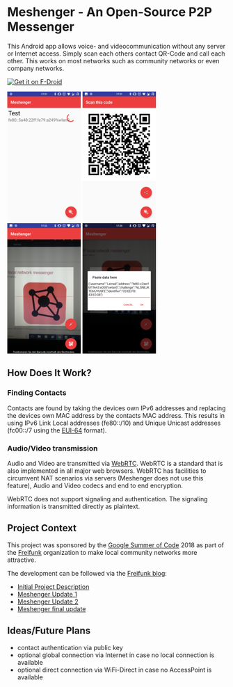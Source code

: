 # Meshenger - An Open-Source P2P Messenger

This Android app allows voice- and videocommunication without any server or Internet access. Simply scan each others contact QR-Code and call each other. This works on most networks such as community networks or even company networks.

[<img src="https://f-droid.org/badge/get-it-on.png"
     alt="Get it on F-Droid"
     height="90">](https://f-droid.org/packages/d.d.meshenger/)

![Contact List](docs/contact_list.png)
![QR-Code Offer](docs/qr_offer.png)
![QR-Code Scanner](docs/qr_scanner.png)
![Manual Contact Exchange](docs/manual_exchange.png)

## How Does It Work?

### Finding Contacts

Contacts are found by taking the devices own IPv6 addresses and replacing the devices own MAC address by the contacts MAC address. This results in using IPv6 Link Local addresses (fe80::/10) and Unique Unicast addresses (fc00::/7 using the [EUI-64](https://de.wikipedia.org/wiki/EUI-64) format).

### Audio/Video transmission

Audio and Video are transmitted via [WebRTC](https://webrtc.org/). WebRTC is a standard that is also implemented in all major web browsers. WebRTC has facilities to circumvent NAT scenarios via servers (Meshenger does not use this feature), Audio and Video codecs and end to end encryption.

WebRTC does not support signaling and authentication. The signaling information is transmitted directly as plaintext.

## Project Context

This project was sponsored by the [Google Summer of Code](https://summerofcode.withgoogle.com/) 2018 as part of the [Freifunk](https://freifunk.net) organization to make local community networks more attractive.

The development can be followed via the [Freifunk blog](https://blog.freifunk.net):

* [Initial Project Description](https://projects.freifunk.net/#/projects?project=local_phone_app&lang=en)
* [Meshenger Update 1](https://blog.freifunk.net/2018/06/10/meshenger-p2p-local-network-messenger-update-1/)
* [Meshenger Update 2](https://blog.freifunk.net/2018/07/07/meshenger-p2p-local-network-messenger-update-2/)
* [Meshenger final update](https://blog.freifunk.net/2018/08/14/meshenger-p2p-local-network-messenger-final-update/)

## Ideas/Future Plans

* contact authentication via public key
* optional global connection via Internet in case no local connection is available
* optional direct connection via WiFi-Direct in case no AccessPoint is available
